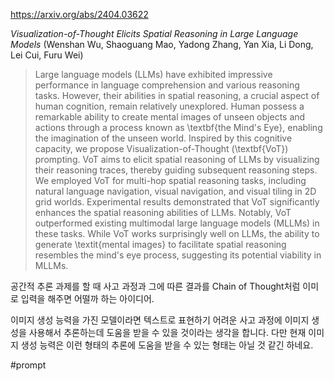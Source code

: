https://arxiv.org/abs/2404.03622

*Visualization-of-Thought Elicits Spatial Reasoning in Large Language Models* (Wenshan Wu, Shaoguang Mao, Yadong Zhang, Yan Xia, Li Dong, Lei Cui, Furu Wei)

> Large language models (LLMs) have exhibited impressive performance in language comprehension and various reasoning tasks. However, their abilities in spatial reasoning, a crucial aspect of human cognition, remain relatively unexplored. Human possess a remarkable ability to create mental images of unseen objects and actions through a process known as \textbf{the Mind's Eye}, enabling the imagination of the unseen world. Inspired by this cognitive capacity, we propose Visualization-of-Thought (\textbf{VoT}) prompting. VoT aims to elicit spatial reasoning of LLMs by visualizing their reasoning traces, thereby guiding subsequent reasoning steps. We employed VoT for multi-hop spatial reasoning tasks, including natural language navigation, visual navigation, and visual tiling in 2D grid worlds. Experimental results demonstrated that VoT significantly enhances the spatial reasoning abilities of LLMs. Notably, VoT outperformed existing multimodal large language models (MLLMs) in these tasks. While VoT works surprisingly well on LLMs, the ability to generate \textit{mental images} to facilitate spatial reasoning resembles the mind's eye process, suggesting its potential viability in MLLMs.

공간적 추론 과제를 할 때 사고 과정과 그에 따른 결과를 Chain of Thought처럼 이미로 입력을 해주면 어떨까 하는 아이디어.

이미지 생성 능력을 가진 모델이라면 텍스트로 표현하기 어려운 사고 과정에 이미지 생성을 사용해서 추론하는데 도움을 받을 수 있을 것이라는 생각을 합니다. 다만 현재 이미지 생성 능력은 이런 형태의 추론에 도움을 받을 수 있는 형태는 아닐 것 같긴 하네요.

#prompt 